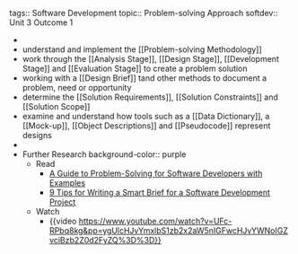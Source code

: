 tags:: Software Development
topic:: Problem-solving Approach
softdev:: Unit 3 Outcome 1

-
- understand and implement the [[Problem-solving Methodology]]
- work through the [[Analysis Stage]], [[Design Stage]], [[Development Stage]] and [[Evaluation Stage]] to create a problem solution
- working with a [[Design Brief]] tand other methods to document a problem, need or opportunity
- determine the [[Solution Requirements]], [[Solution Constraints]] and [[Solution Scope]]
- examine and understand how tools such as a [[Data Dictionary]], a [[Mock-up]],  [[Object Descriptions]] and [[Pseudocode]] represent designs
-
- Further Research
  background-color:: purple
	- Read
		- [A Guide to Problem-Solving for Software Developers with Examples](https://thevaluable.dev/problem-solving-guide-software-developer/)
		- [9 Tips for Writing a Smart Brief for a Software Development Project](https://www.bridge-global.com/blog/9-tips-for-writing-a-smart-brief-for-a-software-development-project/)
	- Watch
		- {{video https://www.youtube.com/watch?v=UFc-RPbq8kg&pp=ygUlcHJvYmxlbS1zb2x2aW5nIGFwcHJvYWNoIGZvciBzb2Z0d2FyZQ%3D%3D}}